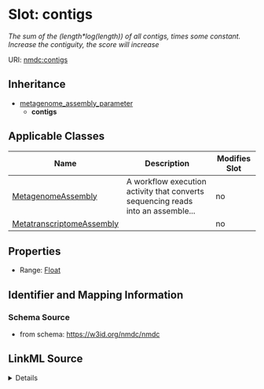 # Slot: contigs


_The sum of the (length*log(length)) of all contigs, times some constant.  Increase the contiguity, the score will increase_



URI: [nmdc:contigs](https://w3id.org/nmdc/contigs)




## Inheritance

* [metagenome_assembly_parameter](metagenome_assembly_parameter.md)
    * **contigs**





## Applicable Classes

| Name | Description | Modifies Slot |
| --- | --- | --- |
[MetagenomeAssembly](MetagenomeAssembly.md) | A workflow execution activity that converts sequencing reads into an assemble... |  no  |
[MetatranscriptomeAssembly](MetatranscriptomeAssembly.md) |  |  no  |







## Properties

* Range: [Float](Float.md)





## Identifier and Mapping Information







### Schema Source


* from schema: https://w3id.org/nmdc/nmdc




## LinkML Source

<details>
```yaml
name: contigs
description: The sum of the (length*log(length)) of all contigs, times some constant.  Increase
  the contiguity, the score will increase
from_schema: https://w3id.org/nmdc/nmdc
rank: 1000
is_a: metagenome_assembly_parameter
alias: contigs
domain_of:
- MetagenomeAssembly
- MetatranscriptomeAssembly
range: float

```
</details>